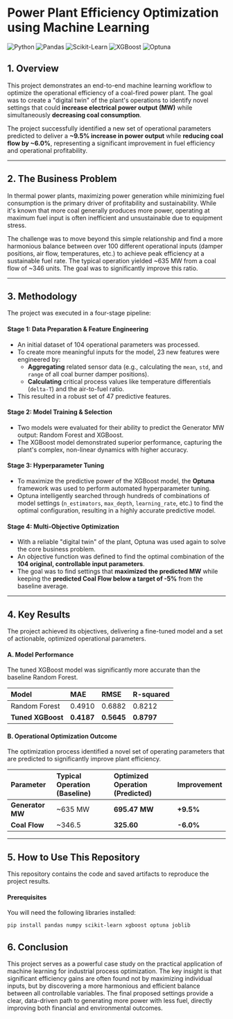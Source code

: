 # Power Plant Efficiency Optimization using Machine Learning

![Python](https://img.shields.io/badge/Python-3.7%2B-blue.svg)
![Pandas](https://img.shields.io/badge/Pandas-1.x-blue.svg)
![Scikit-Learn](https://img.shields.io/badge/Scikit--Learn-1.x-orange.svg)
![XGBoost](https://img.shields.io/badge/XGBoost-1.x-green.svg)
![Optuna](https://img.shields.io/badge/Optuna-3.x-purple.svg)

## 1. Overview

This project demonstrates an end-to-end machine learning workflow to optimize the operational efficiency of a coal-fired power plant. The goal was to create a "digital twin" of the plant's operations to identify novel settings that could **increase electrical power output (MW)** while simultaneously **decreasing coal consumption**.

The project successfully identified a new set of operational parameters predicted to deliver a **~9.5% increase in power output** while **reducing coal flow by ~6.0%**, representing a significant improvement in fuel efficiency and operational profitability.

---

## 2. The Business Problem

In thermal power plants, maximizing power generation while minimizing fuel consumption is the primary driver of profitability and sustainability. While it's known that more coal generally produces more power, operating at maximum fuel input is often inefficient and unsustainable due to equipment stress.

The challenge was to move beyond this simple relationship and find a more harmonious balance between over 100 different operational inputs (damper positions, air flow, temperatures, etc.) to achieve peak efficiency at a sustainable fuel rate. The typical operation yielded ~635 MW from a coal flow of ~346 units. The goal was to significantly improve this ratio.

---

## 3. Methodology

The project was executed in a four-stage pipeline:

#### Stage 1: Data Preparation & Feature Engineering
- An initial dataset of 104 operational parameters was processed.
- To create more meaningful inputs for the model, 23 new features were engineered by:
    - **Aggregating** related sensor data (e.g., calculating the `mean`, `std`, and `range` of all coal burner damper positions).
    - **Calculating** critical process values like temperature differentials (`delta-T`) and the air-to-fuel ratio.
- This resulted in a robust set of 47 predictive features.

#### Stage 2: Model Training & Selection
- Two models were evaluated for their ability to predict the Generator MW output: Random Forest and XGBoost.
- The XGBoost model demonstrated superior performance, capturing the plant's complex, non-linear dynamics with higher accuracy.

#### Stage 3: Hyperparameter Tuning
- To maximize the predictive power of the XGBoost model, the **Optuna** framework was used to perform automated hyperparameter tuning.
- Optuna intelligently searched through hundreds of combinations of model settings (`n_estimators`, `max_depth`, `learning_rate`, etc.) to find the optimal configuration, resulting in a highly accurate predictive model.

#### Stage 4: Multi-Objective Optimization
- With a reliable "digital twin" of the plant, Optuna was used again to solve the core business problem.
- An objective function was defined to find the optimal combination of the **104 original, controllable input parameters**.
- The goal was to find settings that **maximized the predicted MW** while keeping the **predicted Coal Flow below a target of -5%** from the baseline average.

---

## 4. Key Results

The project achieved its objectives, delivering a fine-tuned model and a set of actionable, optimized operational parameters.

#### A. Model Performance

The tuned XGBoost model was significantly more accurate than the baseline Random Forest.

| Model             | MAE    | RMSE   | R-squared |
| :---------------- | :----- | :----- | :-------- |
| Random Forest     | 0.4910 | 0.6882 | 0.8212    |
| **Tuned XGBoost** | **0.4187** | **0.5645** | **0.8797** |

#### B. Operational Optimization Outcome

The optimization process identified a novel set of operating parameters that are predicted to significantly improve plant efficiency.

| Parameter        | Typical Operation (Baseline) | **Optimized Operation (Predicted)** | Improvement |
| :--------------- | :--------------------------- | :-------------------------------- | :---------- |
| **Generator MW** | ~635 MW                      | **695.47 MW** | **+9.5%** |
| **Coal Flow** | ~346.5                       | **325.60** | **-6.0%** |

---

## 5. How to Use This Repository

This repository contains the code and saved artifacts to reproduce the project results.

#### Prerequisites
You will need the following libraries installed:
```bash
pip install pandas numpy scikit-learn xgboost optuna joblib
```

## 6. Conclusion

This project serves as a powerful case study on the practical application of machine learning for industrial process optimization. The key insight is that significant efficiency gains are often found not by maximizing individual inputs, but by discovering a more harmonious and efficient balance between all controllable variables. The final proposed settings provide a clear, data-driven path to generating more power with less fuel, directly improving both financial and environmental outcomes.
